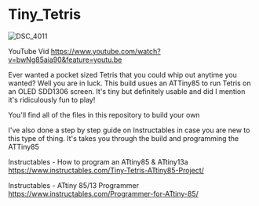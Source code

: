 # Tiny_Tetris

![DSC_4011](https://github.com/user-attachments/assets/c730171b-4f79-44d4-ad87-c4a1735abb3c)


YouTube Vid
https://www.youtube.com/watch?v=bwNg85aia90&feature=youtu.be


Ever wanted a pocket sized Tetris that you could whip out anytime you wanted?  Well you are in luck.  This build usues an ATTiny85 to run Tetris on an OLED SDD1306 screen.  It's tiny but definitely usable and did I mention it's ridiculously fun to play!

You'll find all of the files in this repository to build your own


I've also done a step by step guide on Instructables in case you are new to this type of thing.  It's takes you through the build and programming the ATTiny85

Instructables - How to program an ATtiny85 & ATtiny13a
https://www.instructables.com/Tiny-Tetris-ATtiny85-Project/

Instructables - ATtiny 85/13 Programmer
https://www.instructables.com/Programmer-for-ATtiny-85/

